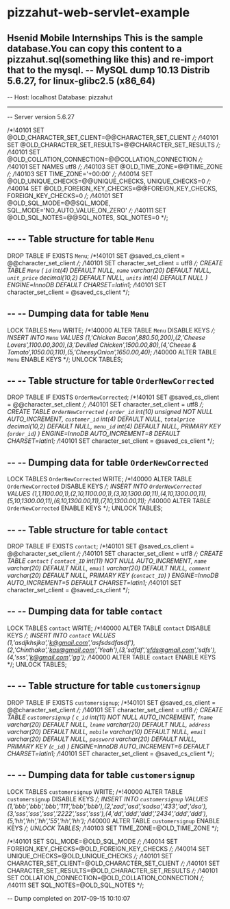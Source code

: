 # pizzahut-web-servlet-example
Hsenid Mobile Internships
This is the sample database.You can copy this content to a pizzahut.sql(something like this) and re-import that to the mysql.
-- MySQL dump 10.13  Distrib 5.6.27, for linux-glibc2.5 (x86_64)
--
-- Host: localhost    Database: pizzahut
-- ------------------------------------------------------
-- Server version	5.6.27

/*!40101 SET @OLD_CHARACTER_SET_CLIENT=@@CHARACTER_SET_CLIENT */;
/*!40101 SET @OLD_CHARACTER_SET_RESULTS=@@CHARACTER_SET_RESULTS */;
/*!40101 SET @OLD_COLLATION_CONNECTION=@@COLLATION_CONNECTION */;
/*!40101 SET NAMES utf8 */;
/*!40103 SET @OLD_TIME_ZONE=@@TIME_ZONE */;
/*!40103 SET TIME_ZONE='+00:00' */;
/*!40014 SET @OLD_UNIQUE_CHECKS=@@UNIQUE_CHECKS, UNIQUE_CHECKS=0 */;
/*!40014 SET @OLD_FOREIGN_KEY_CHECKS=@@FOREIGN_KEY_CHECKS, FOREIGN_KEY_CHECKS=0 */;
/*!40101 SET @OLD_SQL_MODE=@@SQL_MODE, SQL_MODE='NO_AUTO_VALUE_ON_ZERO' */;
/*!40111 SET @OLD_SQL_NOTES=@@SQL_NOTES, SQL_NOTES=0 */;

--
-- Table structure for table `Menu`
--

DROP TABLE IF EXISTS `Menu`;
/*!40101 SET @saved_cs_client     = @@character_set_client */;
/*!40101 SET character_set_client = utf8 */;
CREATE TABLE `Menu` (
  `id` int(4) DEFAULT NULL,
  `name` varchar(20) DEFAULT NULL,
  `unit_price` decimal(10,2) DEFAULT NULL,
  `units` int(4) DEFAULT NULL
) ENGINE=InnoDB DEFAULT CHARSET=latin1;
/*!40101 SET character_set_client = @saved_cs_client */;

--
-- Dumping data for table `Menu`
--

LOCK TABLES `Menu` WRITE;
/*!40000 ALTER TABLE `Menu` DISABLE KEYS */;
INSERT INTO `Menu` VALUES (1,'Chicken Bacon',880.50,200),(2,'Cheese Lovers',1100.00,300),(3,'Devilled Chicken',1500.00,80),(4,'Cheese & Tomato',1050.00,110),(5,'CheesyOnion',1650.00,40);
/*!40000 ALTER TABLE `Menu` ENABLE KEYS */;
UNLOCK TABLES;

--
-- Table structure for table `OrderNewCorrected`
--

DROP TABLE IF EXISTS `OrderNewCorrected`;
/*!40101 SET @saved_cs_client     = @@character_set_client */;
/*!40101 SET character_set_client = utf8 */;
CREATE TABLE `OrderNewCorrected` (
  `order_id` int(10) unsigned NOT NULL AUTO_INCREMENT,
  `customer_id` int(4) DEFAULT NULL,
  `totalprice` decimal(10,2) DEFAULT NULL,
  `menu_id` int(4) DEFAULT NULL,
  PRIMARY KEY (`order_id`)
) ENGINE=InnoDB AUTO_INCREMENT=8 DEFAULT CHARSET=latin1;
/*!40101 SET character_set_client = @saved_cs_client */;

--
-- Dumping data for table `OrderNewCorrected`
--

LOCK TABLES `OrderNewCorrected` WRITE;
/*!40000 ALTER TABLE `OrderNewCorrected` DISABLE KEYS */;
INSERT INTO `OrderNewCorrected` VALUES (1,1,1100.00,1),(2,10,1100.00,1),(3,10,1300.00,11),(4,10,1300.00,11),(5,10,1300.00,11),(6,10,1300.00,11),(7,10,1300.00,11);
/*!40000 ALTER TABLE `OrderNewCorrected` ENABLE KEYS */;
UNLOCK TABLES;

--
-- Table structure for table `contact`
--

DROP TABLE IF EXISTS `contact`;
/*!40101 SET @saved_cs_client     = @@character_set_client */;
/*!40101 SET character_set_client = utf8 */;
CREATE TABLE `contact` (
  `contact_ID` int(11) NOT NULL AUTO_INCREMENT,
  `name` varchar(20) DEFAULT NULL,
  `email` varchar(20) DEFAULT NULL,
  `comment` varchar(20) DEFAULT NULL,
  PRIMARY KEY (`contact_ID`)
) ENGINE=InnoDB AUTO_INCREMENT=5 DEFAULT CHARSET=latin1;
/*!40101 SET character_set_client = @saved_cs_client */;

--
-- Dumping data for table `contact`
--

LOCK TABLES `contact` WRITE;
/*!40000 ALTER TABLE `contact` DISABLE KEYS */;
INSERT INTO `contact` VALUES (1,'asdjkhsjka','k@gmail.com','asfsdsdfasdf'),(2,'Chinthaka','kas@gmail.com','Yeah'),(3,'sdfdf','sfds@gmail.com','sdfs'),(4,'sss','k@gmail.com','gg');
/*!40000 ALTER TABLE `contact` ENABLE KEYS */;
UNLOCK TABLES;

--
-- Table structure for table `customersignup`
--

DROP TABLE IF EXISTS `customersignup`;
/*!40101 SET @saved_cs_client     = @@character_set_client */;
/*!40101 SET character_set_client = utf8 */;
CREATE TABLE `customersignup` (
  `c_id` int(11) NOT NULL AUTO_INCREMENT,
  `fname` varchar(20) DEFAULT NULL,
  `lname` varchar(20) DEFAULT NULL,
  `address` varchar(20) DEFAULT NULL,
  `mobile` varchar(10) DEFAULT NULL,
  `email` varchar(20) DEFAULT NULL,
  `password` varchar(20) DEFAULT NULL,
  PRIMARY KEY (`c_id`)
) ENGINE=InnoDB AUTO_INCREMENT=6 DEFAULT CHARSET=latin1;
/*!40101 SET character_set_client = @saved_cs_client */;

--
-- Dumping data for table `customersignup`
--

LOCK TABLES `customersignup` WRITE;
/*!40000 ALTER TABLE `customersignup` DISABLE KEYS */;
INSERT INTO `customersignup` VALUES (1,'bbb','bbb','bbb','111','bbb','bbb'),(2,'zad','asd','sadsa','433','ad','dsa'),(3,'sss','sss','sss','2222','sss','sss'),(4,'dd','ddd','ddd','2434','ddd','ddd'),(5,'hh','hh','hh','55','hh','hh');
/*!40000 ALTER TABLE `customersignup` ENABLE KEYS */;
UNLOCK TABLES;
/*!40103 SET TIME_ZONE=@OLD_TIME_ZONE */;

/*!40101 SET SQL_MODE=@OLD_SQL_MODE */;
/*!40014 SET FOREIGN_KEY_CHECKS=@OLD_FOREIGN_KEY_CHECKS */;
/*!40014 SET UNIQUE_CHECKS=@OLD_UNIQUE_CHECKS */;
/*!40101 SET CHARACTER_SET_CLIENT=@OLD_CHARACTER_SET_CLIENT */;
/*!40101 SET CHARACTER_SET_RESULTS=@OLD_CHARACTER_SET_RESULTS */;
/*!40101 SET COLLATION_CONNECTION=@OLD_COLLATION_CONNECTION */;
/*!40111 SET SQL_NOTES=@OLD_SQL_NOTES */;

-- Dump completed on 2017-09-15 10:10:07
